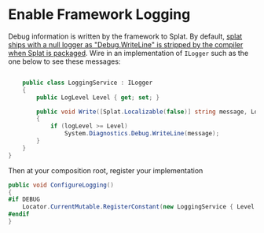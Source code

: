 # Enable Framework Logging

Debug information is written by the framework to Splat. By default, [splat ships with a null logger as "Debug.WriteLine" is stripped by the compiler when Splat is packaged](https://github.com/reactiveui/splat/issues/46). Wire in an implementation of `ILogger` such as the one below to see these messages:

```csharp

    public class LoggingService : ILogger
    {
        public LogLevel Level { get; set; }

        public void Write([Splat.Localizable(false)] string message, LogLevel logLevel)
        {
            if (logLevel >= Level)
                System.Diagnostics.Debug.WriteLine(message);
        }
    }
}
```

Then at your composition root, register your implementation

```csharp
public void ConfigureLogging()
{
#if DEBUG
    Locator.CurrentMutable.RegisterConstant(new LoggingService { Level = LogLevel.Debug }, typeof(ILogger));
#endif
}
```
